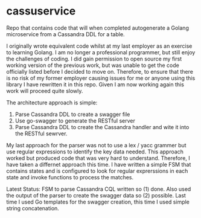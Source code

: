 # cassuservice
Repo that contains code that will when completed autogenerate a Golang microservice from a Cassandra DDL for a table.

I originally wrote equivalent code whilst at my last employer as an exercise to learning Golang. I am no longer a professional programmer, but still enjoy the challenges of coding. I did gain permission to open source my first working version of the previous  work, but was unable to get the code officially listed before I decided to move on. Therefore, to ensure that there is no risk of my former employer causing issues for me or anyone using this library I have rewritten it in this repo. Given I am now working again this work will proceed quite slowly.

The architecture approach is simple:

1. Parse Cassandra DDL to create a swagger file
2. Use go-swagger to generate the RESTful server
3. Parse Cassandra DDL to create the Cassandra handler and wite it into the RESTful sewrver.

My last approach for the parser was not to use a lex / yacc grammer but use regular expressions to identify the key data needed. This approach worked but produced code that was very hard to understand. Therefore, I have taken a differnet approach this time. I have written a simple FSM that contains states and is configured to look for regular exprerssions in each state and invoke functions to process the matches.

Latest Status: FSM to parse Cassandra CQL written so (1) done. Also used the output of the parser to create the swagger data so (2) possible. Last time I used Go templates for the swagger creation, this time I used simple string concatenation.






